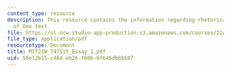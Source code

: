 ```yaml
---
content_type: resource
description: This resource contains the information regarding rhetorical analysis
  of One text.
file: https://ol-ocw-studio-app-production.s3.amazonaws.com/courses/21w-747-rhetoric-spring-2015/50e12b15c48deb26f6066f646dbbb587_MIT21W_747S15_Essay_1.pdf
file_type: application/pdf
resourcetype: Document
title: MIT21W_747S15_Essay_1.pdf
uid: 50e12b15-c48d-eb26-f606-6f646dbbb587
---
```

